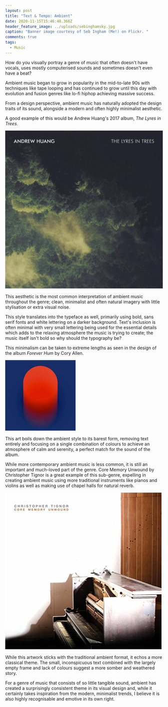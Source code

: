 ```yaml
---
layout: post
title: "Text & Tempo: Ambient"
date: 2020-11-15T15:46:48.366Z
header_feature_image: ../uploads/sebinghamsky.jpg
caption: "Banner image courtesy of Seb Ingham (Me!) on Flickr. "
comments: true
tags:
  - Music
---
```

How do you visually portray a genre of music that often doesn't have vocals, uses mostly computerised sounds and sometimes doesn't even have a beat? 

Ambient music began to grow in popularity in the mid-to-late 90s with techniques like tape looping and has continued to grow until this day with evolution and fusion genres like lo-fi hiphop achieving massive success. 

From a design perspective, ambient music has naturally adopted the design traits of its sound, alongside a modern and often highly minimalist aesthetic. 

A good example of this would be Andrew Huang's 2017 album, *The Lyres in Trees.* 

![Album art for The Lyres in Trees by Andrew Huang (2017) ](../uploads/ah.jpg "Album art for The Lyres in Trees by Andrew Huang (2017) ")

This aesthetic is the most common interpretation of ambient music throughout the genre; clean, minimalist and often natural imagery with little stylisation or extra visual noise. 

This style translates into the typeface as well, primarily using bold, sans serif fonts and white lettering on a darker background. Text's inclusion is often minimal with very small lettering being used for the essential details which adds to the relaxing atmosphere the music is trying to create; the music itself isn't bold so why should the typography be? 

This minimalism can be taken to extreme lengths as seen in the design of the album *Forever Hum* by Cory Allen. 

![Album art for Forever Hum by Cory Allen (2020) ](../uploads/fh.jpeg "Album art for Forever Hum by Cory Allen (2020) ")

This art boils down the ambient style to its barest form, removing text entirely and focusing on a single combination of colours to achieve an atmosphere of calm and serenity, a perfect match for the sound of the album.

While more contemporary ambient music is less common, it is still an important and much-loved part of the genre. Core Memory Unwound by Christopher Tignor is a great example of this sub-genre, expelling in creating ambient music using more traditional instruments like pianos and violins as well as making use of chapel halls for natural reverb.

![Album art for Core Memory Unwound by Christopher Tignor (2009) ](../uploads/cmu.jpg "Album art for Core Memory Unwound by Christopher Tignor (2009) ")

While this artwork sticks with the traditional ambient format, it echos a more classical theme. The small, inconspicuous text combined with the largely empty frame and lack of colours suggest a more somber and weathered story.

For a genre of music that consists of so little tangible sound, ambient has created a surprisingly consistent theme in its visual design and, while it certainly takes inspiration from the modern, minimalist trends, I believe it is also highly recognisable and emotive in its own right.